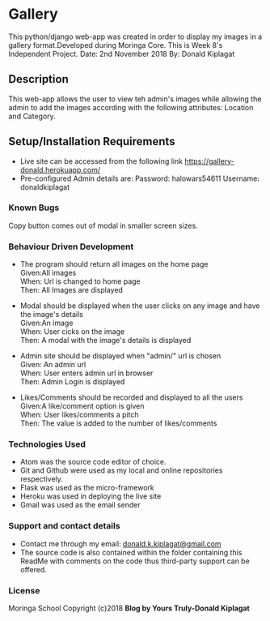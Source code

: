 # Gallery

This python/django web-app was created in order to display my images in a gallery format.Developed during Moringa Core. This is Week 8's Independent Project.
Date: 2nd November 2018
By: Donald Kiplagat

## Description
This web-app allows the user to view teh admin's images while allowing the admin to add the images according with the following attributes: Location and Category.

## Setup/Installation Requirements
* Live site can be accessed from the following link https://gallery-donald.herokuapp.com/
* Pre-configured Admin details are:
Password: halowars54611
Username: donaldkiplagat

### Known Bugs
Copy button comes out of modal in smaller screen sizes.

### Behaviour Driven Development
* The program should return all images on the home page<br>
Given:All images<br>
When: Url is changed to home page<br>
Then: All Images are displayed<br>

* Modal should be displayed when the user clicks on any image and have the image's details<br>
Given:An image<br>
When: User cicks on the image <br>
Then: A modal with the image's details is displayed<br>

* Admin site should be displayed when "admin/" url is chosen<br>
Given: An admin url<br>
When: User enters admin url in browser<br>
Then: Admin Login is displayed<br>

* Likes/Comments should be recorded and displayed to all the users<br>
Given:A like/comment option is given<br>
When: User likes/comments a pitch <br>
Then: The value is added to the number of likes/comments<br>


### Technologies Used
* Atom was the source code editor of choice.
* Git and Github were used as my local and online repositories respectively.
* Flask was used as the micro-framework
* Heroku was used in deploying the live site
* Gmail was used as the email sender


### Support and contact details
* Contact me through my email: donald.k.kiplagat@gmail.com
* The source code is also contained within the folder containing this ReadMe with comments on the code thus third-party support can be offered.

### License
Moringa School
Copyright (c)2018 **Blog by Yours Truly-Donald Kiplagat**
